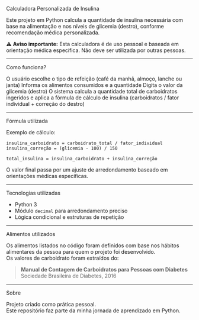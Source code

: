 Calculadora Personalizada de Insulina

Este projeto em Python calcula a quantidade de insulina necessária com base na alimentação e nos níveis de glicemia (destro), conforme recomendação médica personalizada.

⚠️ **Aviso importante:** Esta calculadora é de uso pessoal e baseada em orientação médica específica. Não deve ser utilizada por outras pessoas.

---

Como funciona?

O usuário escolhe o tipo de refeição (café da manhã, almoço, lanche ou janta)
Informa os alimentos consumidos e a quantidade
Digita o valor da glicemia (destro)
O sistema calcula a quantidade total de carboidratos ingeridos e aplica a fórmula de cálculo de insulina (carboidratos / fator individual + correção do destro)

---

 Fórmula utilizada

Exemplo de cálculo:
```
insulina_carboidrato = carboidrato_total / fator_individual
insulina_correção = (glicemia - 100) / 150

total_insulina = insulina_carboidrato + insulina_correção
```

O valor final passa por um ajuste de arredondamento baseado em orientações médicas específicas.

---

 Tecnologias utilizadas

- Python 3
- Módulo `decimal` para arredondamento preciso
- Lógica condicional e estruturas de repetição

---

 Alimentos utilizados

Os alimentos listados no código foram definidos com base nos hábitos alimentares da pessoa para quem o projeto foi desenvolvido.  
Os valores de carboidrato foram extraídos do:

> **Manual de Contagem de Carboidratos para Pessoas com Diabetes**  
> Sociedade Brasileira de Diabetes, 2016

---

Sobre

Projeto criado como prática pessoal.  
Este repositório faz parte da minha jornada de aprendizado em Python.
